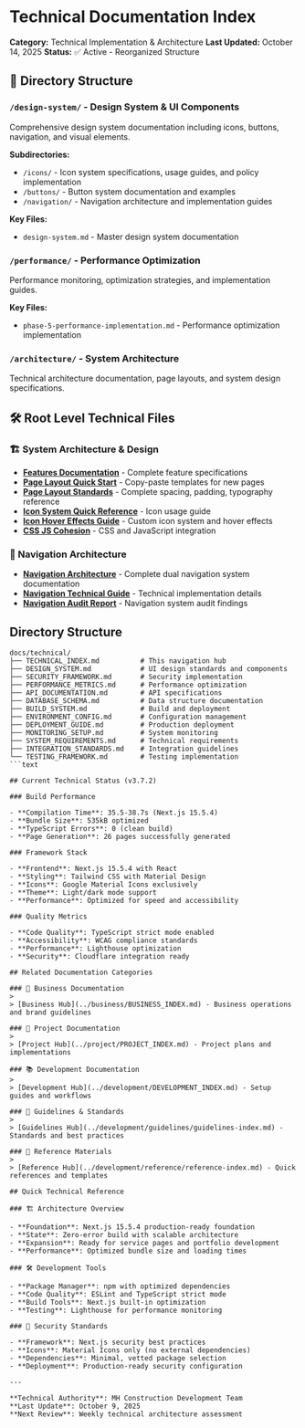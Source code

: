# Technical Documentation Index

**Category:** Technical Implementation & Architecture
**Last Updated:** October 14, 2025
**Status:** ✅ Active - Reorganized Structure

## 📂 Directory Structure

### `/design-system/` - Design System & UI Components

Comprehensive design system documentation including icons, buttons, navigation, and visual elements.

**Subdirectories:**

- `/icons/` - Icon system specifications, usage guides, and policy implementation
- `/buttons/` - Button system documentation and examples
- `/navigation/` - Navigation architecture and implementation guides

**Key Files:**

- `design-system.md` - Master design system documentation

### `/performance/` - Performance Optimization

Performance monitoring, optimization strategies, and implementation guides.

**Key Files:**

- `phase-5-performance-implementation.md` - Performance optimization implementation

### `/architecture/` - System Architecture

Technical architecture documentation, page layouts, and system design specifications.

## 🛠️ Root Level Technical Files

### 🏗️ System Architecture & Design

- [**Features Documentation**](./FEATURES.md) - Complete feature specifications
- [**Page Layout Quick Start**](./PAGE_LAYOUT_QUICK_START.md) - Copy-paste templates for new pages
- [**Page Layout Standards**](./PAGE_LAYOUT_STANDARDS.md) - Complete spacing, padding, typography reference
- [**Icon System Quick Reference**](./ICON_SYSTEM_QUICK_REFERENCE.md) - Icon usage guide
- [**Icon Hover Effects Guide**](./ICON_HOVER_EFFECTS_GUIDE.md) - Custom icon system and hover effects
- [**CSS JS Cohesion**](./CSS_JS_COHESION.md) - CSS and JavaScript integration

### 🧭 Navigation Architecture

- [**Navigation Architecture**](./NAVIGATION_ARCHITECTURE.md) - Complete dual navigation system documentation
- [**Navigation Technical Guide**](./NAVIGATION_TECHNICAL_GUIDE.md) - Technical implementation details
- [**Navigation Audit Report**](./NAVIGATION_AUDIT_REPORT.md) - Navigation system audit findings

## Directory Structure

```text
docs/technical/
├── TECHNICAL_INDEX.md          # This navigation hub
├── DESIGN_SYSTEM.md            # UI design standards and components
├── SECURITY_FRAMEWORK.md       # Security implementation
├── PERFORMANCE_METRICS.md      # Performance optimization
├── API_DOCUMENTATION.md        # API specifications
├── DATABASE_SCHEMA.md          # Data structure documentation
├── BUILD_SYSTEM.md             # Build and deployment
├── ENVIRONMENT_CONFIG.md       # Configuration management
├── DEPLOYMENT_GUIDE.md         # Production deployment
├── MONITORING_SETUP.md         # System monitoring
├── SYSTEM_REQUIREMENTS.md      # Technical requirements
├── INTEGRATION_STANDARDS.md    # Integration guidelines
└── TESTING_FRAMEWORK.md        # Testing implementation
```text

## Current Technical Status (v3.7.2)

### Build Performance

- **Compilation Time**: 35.5-38.7s (Next.js 15.5.4)
- **Bundle Size**: 535kB optimized
- **TypeScript Errors**: 0 (clean build)
- **Page Generation**: 26 pages successfully generated

### Framework Stack

- **Frontend**: Next.js 15.5.4 with React
- **Styling**: Tailwind CSS with Material Design
- **Icons**: Google Material Icons exclusively
- **Theme**: Light/dark mode support
- **Performance**: Optimized for speed and accessibility

### Quality Metrics

- **Code Quality**: TypeScript strict mode enabled
- **Accessibility**: WCAG compliance standards
- **Performance**: Lighthouse optimization
- **Security**: Cloudflare integration ready

## Related Documentation Categories

### 🏢 Business Documentation
>
> [Business Hub](../business/BUSINESS_INDEX.md) - Business operations and brand guidelines

### 📝 Project Documentation
>
> [Project Hub](../project/PROJECT_INDEX.md) - Project plans and implementations

### 📚 Development Documentation
>
> [Development Hub](../development/DEVELOPMENT_INDEX.md) - Setup guides and workflows

### 📖 Guidelines & Standards
>
> [Guidelines Hub](../development/guidelines/guidelines-index.md) - Standards and best practices

### 📑 Reference Materials
>
> [Reference Hub](../development/reference/reference-index.md) - Quick references and templates

## Quick Technical Reference

### 🏗️ Architecture Overview

- **Foundation**: Next.js 15.5.4 production-ready foundation
- **State**: Zero-error build with scalable architecture
- **Expansion**: Ready for service pages and portfolio development
- **Performance**: Optimized bundle size and loading times

### 🛠️ Development Tools

- **Package Manager**: npm with optimized dependencies
- **Code Quality**: ESLint and TypeScript strict mode
- **Build Tools**: Next.js built-in optimization
- **Testing**: Lighthouse for performance monitoring

### 🔐 Security Standards

- **Framework**: Next.js security best practices
- **Icons**: Material Icons only (no external dependencies)
- **Dependencies**: Minimal, vetted package selection
- **Deployment**: Production-ready security configuration

---

**Technical Authority**: MH Construction Development Team
**Last Update**: October 9, 2025
**Next Review**: Weekly technical architecture assessment

